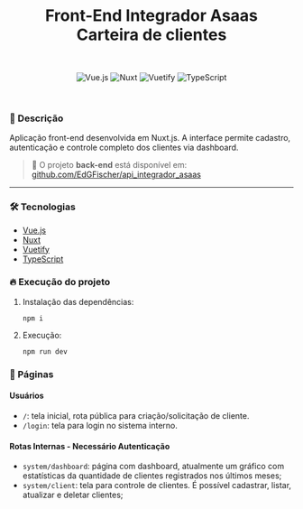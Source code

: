 

<h1 align="center">
   Front-End Integrador Asaas
  <br>
  Carteira de clientes
</h1>

<br>

<p align="center">
  <img
    src="https://img.shields.io/badge/vue.js-42b883?style=for-the-badge&logo=vue.js&logoColor=white"
    alt="Vue.js"
  >
  <img
    src="https://img.shields.io/badge/nuxt-00DC82?style=for-the-badge&logo=nuxt.js&logoColor=white"
    alt="Nuxt"
  >
  <img
    src="https://img.shields.io/badge/vuetify-1867C0?style=for-the-badge&logo=vuetify&logoColor=white"
    alt="Vuetify"
  >
  <img
    src="https://img.shields.io/badge/typescript-%23007ACC.svg?style=for-the-badge&logo=typescript&logoColor=white"
    alt="TypeScript"
  >
</p>

<br>

### 📝 Descrição

Aplicação front-end desenvolvida em Nuxt.js. A interface permite cadastro, autenticação e controle completo dos clientes via dashboard.

> 🔗 O projeto **back-end** está disponível em: [github.com/EdGFischer/api_integrador_asaas](https://github.com/EdGFischer/api_integrador_asaas)

---

### :hammer_and_wrench: Tecnologias
- [Vue.js](https://vuejs.org/)
- [Nuxt](https://nuxt.com/)
- [Vuetify](https://vuetifyjs.com/)
- [TypeScript](https://www.typescriptlang.org/)

### :fire: Execução do projeto
  1. Instalação das dependências:
     ```
     npm i 
     ```
  2. Execução:
     ```
     npm run dev
     ```

### :link: Páginas
#### Usuários
  - `/`: tela inicial, rota pública para criação/solicitação de cliente.
  - `/login`: tela para login no sistema interno.
    

#### Rotas Internas - Necessário Autenticação
  - `system/dashboard`: página com dashboard, atualmente um gráfico com estatísticas da quantidade de clientes registrados nos últimos meses;
  - `system/client`: tela para controle de clientes. É possível cadastrar, listar, atualizar e deletar clientes;
    
   
